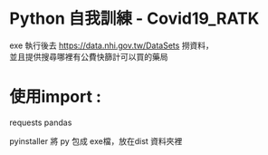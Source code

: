 # Python 自我訓練 - Covid19_RATK
exe 執行後去 https://data.nhi.gov.tw/DataSets 撈資料，  
並且提供搜尋哪裡有公費快篩計可以買的藥局

# 使用import :
requests
pandas

pyinstaller 將 py 包成 exe檔，放在dist 資料夾裡
